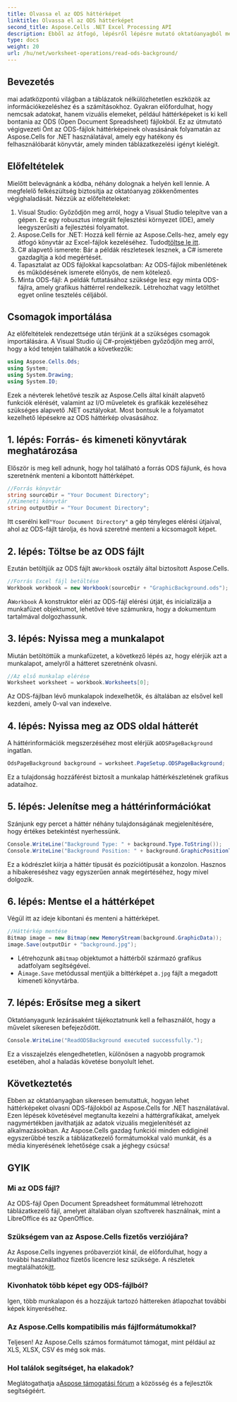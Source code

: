```yaml
---
title: Olvassa el az ODS háttérképet
linktitle: Olvassa el az ODS háttérképet
second_title: Aspose.Cells .NET Excel Processing API
description: Ebből az átfogó, lépésről lépésre mutató oktatóanyagból megtudhatja, hogyan olvashat ODS-háttérképeket az Aspose.Cells for .NET használatával. Tökéletes fejlesztők és rajongók számára.
type: docs
weight: 20
url: /hu/net/worksheet-operations/read-ods-background/
---
```

## Bevezetés
mai adatközpontú világban a táblázatok nélkülözhetetlen eszközök az információkezeléshez és a számításokhoz. Gyakran előfordulhat, hogy nemcsak adatokat, hanem vizuális elemeket, például háttérképeket is ki kell bontania az ODS (Open Document Spreadsheet) fájlokból. Ez az útmutató végigvezeti Önt az ODS-fájlok háttérképeinek olvasásának folyamatán az Aspose.Cells for .NET használatával, amely egy hatékony és felhasználóbarát könyvtár, amely minden táblázatkezelési igényt kielégít.
## Előfeltételek
Mielőtt belevágnánk a kódba, néhány dolognak a helyén kell lennie. A megfelelő felkészültség biztosítja az oktatóanyag zökkenőmentes végighaladását. Nézzük az előfeltételeket:
1. Visual Studio: Győződjön meg arról, hogy a Visual Studio telepítve van a gépen. Ez egy robusztus integrált fejlesztési környezet (IDE), amely leegyszerűsíti a fejlesztési folyamatot.
2.  Aspose.Cells for .NET: Hozzá kell férnie az Aspose.Cells-hez, amely egy átfogó könyvtár az Excel-fájlok kezeléséhez. Tudod[töltse le itt](https://releases.aspose.com/cells/net/).
3. C# alapvető ismerete: Bár a példák részletesek lesznek, a C# ismerete gazdagítja a kód megértését.
4. Tapasztalat az ODS fájlokkal kapcsolatban: Az ODS-fájlok mibenlétének és működésének ismerete előnyös, de nem kötelező.
5. Minta ODS-fájl: A példák futtatásához szüksége lesz egy minta ODS-fájlra, amely grafikus háttérrel rendelkezik. Létrehozhat vagy letölthet egyet online tesztelés céljából.
## Csomagok importálása
Az előfeltételek rendezettsége után térjünk át a szükséges csomagok importálására. A Visual Studio új C#-projektjében győződjön meg arról, hogy a kód tetején találhatók a következők:
```csharp
using Aspose.Cells.Ods;
using System;
using System.Drawing;
using System.IO;
```
Ezek a névterek lehetővé teszik az Aspose.Cells által kínált alapvető funkciók elérését, valamint az I/O műveletek és grafikák kezeléséhez szükséges alapvető .NET osztályokat.
Most bontsuk le a folyamatot kezelhető lépésekre az ODS háttérkép olvasásához. 
## 1. lépés: Forrás- és kimeneti könyvtárak meghatározása
Először is meg kell adnunk, hogy hol található a forrás ODS fájlunk, és hova szeretnénk menteni a kibontott háttérképet.
```csharp
//Forrás könyvtár
string sourceDir = "Your Document Directory";
//Kimeneti könyvtár
string outputDir = "Your Document Directory";
```
Itt cserélni kell`"Your Document Directory"` a gép tényleges elérési útjaival, ahol az ODS-fájlt tárolja, és hová szeretné menteni a kicsomagolt képet.
## 2. lépés: Töltse be az ODS fájlt 
 Ezután betöltjük az ODS fájlt a`Workbook` osztály által biztosított Aspose.Cells.
```csharp
//Forrás Excel fájl betöltése
Workbook workbook = new Workbook(sourceDir + "GraphicBackground.ods");
```
 A`Workbook` A konstruktor eléri az ODS-fájl elérési útját, és inicializálja a munkafüzet objektumot, lehetővé téve számunkra, hogy a dokumentum tartalmával dolgozhassunk.
## 3. lépés: Nyissa meg a munkalapot 
Miután betöltöttük a munkafüzetet, a következő lépés az, hogy elérjük azt a munkalapot, amelyről a hátteret szeretnénk olvasni.
```csharp
//Az első munkalap elérése
Worksheet worksheet = workbook.Worksheets[0];
```
Az ODS-fájlban lévő munkalapok indexelhetők, és általában az elsővel kell kezdeni, amely 0-val van indexelve.
## 4. lépés: Nyissa meg az ODS oldal hátterét 
 A háttérinformációk megszerzéséhez most elérjük a`ODSPageBackground` ingatlan.
```csharp
OdsPageBackground background = worksheet.PageSetup.ODSPageBackground;
```
Ez a tulajdonság hozzáférést biztosít a munkalap háttérkészletének grafikus adataihoz.
## 5. lépés: Jelenítse meg a háttérinformációkat
Szánjunk egy percet a háttér néhány tulajdonságának megjelenítésére, hogy értékes betekintést nyerhessünk.
```csharp
Console.WriteLine("Background Type: " + background.Type.ToString());
Console.WriteLine("Background Position: " + background.GraphicPositionType.ToString());
```
Ez a kódrészlet kiírja a háttér típusát és pozíciótípusát a konzolon. Hasznos a hibakereséshez vagy egyszerűen annak megértéséhez, hogy mivel dolgozik.
## 6. lépés: Mentse el a háttérképet 
Végül itt az ideje kibontani és menteni a háttérképet.
```csharp
//Háttérkép mentése
Bitmap image = new Bitmap(new MemoryStream(background.GraphicData));
image.Save(outputDir + "background.jpg");
```
-  Létrehozunk a`Bitmap` objektumot a háttérből származó grafikus adatfolyam segítségével.
-  A`image.Save` metódussal mentjük a bittérképet a`.jpg` fájlt a megadott kimeneti könyvtárba. 
## 7. lépés: Erősítse meg a sikert 
Oktatóanyagunk lezárásaként tájékoztatnunk kell a felhasználót, hogy a művelet sikeresen befejeződött.
```csharp
Console.WriteLine("ReadODSBackground executed successfully.");
```
Ez a visszajelzés elengedhetetlen, különösen a nagyobb programok esetében, ahol a haladás követése bonyolult lehet.
## Következtetés
Ebben az oktatóanyagban sikeresen bemutattuk, hogyan lehet háttérképeket olvasni ODS-fájlokból az Aspose.Cells for .NET használatával. Ezen lépések követésével megtanulta kezelni a háttérgrafikákat, amelyek nagymértékben javíthatják az adatok vizuális megjelenítését az alkalmazásokban. Az Aspose.Cells gazdag funkciói minden eddiginél egyszerűbbé teszik a táblázatkezelő formátumokkal való munkát, és a média kinyerésének lehetősége csak a jéghegy csúcsa!
## GYIK
### Mi az ODS fájl?
Az ODS-fájl Open Document Spreadsheet formátummal létrehozott táblázatkezelő fájl, amelyet általában olyan szoftverek használnak, mint a LibreOffice és az OpenOffice.
### Szükségem van az Aspose.Cells fizetős verziójára?
 Az Aspose.Cells ingyenes próbaverziót kínál, de előfordulhat, hogy a további használathoz fizetős licencre lesz szüksége. A részletek megtalálhatók[itt](https://purchase.aspose.com/buy).
### Kivonhatok több képet egy ODS-fájlból?
Igen, több munkalapon és a hozzájuk tartozó háttereken átlapozhat további képek kinyeréséhez.
### Az Aspose.Cells kompatibilis más fájlformátumokkal?
Teljesen! Az Aspose.Cells számos formátumot támogat, mint például az XLS, XLSX, CSV és még sok más.
### Hol találok segítséget, ha elakadok?
 Meglátogathatja a[Aspose támogatási fórum](https://forum.aspose.com/c/cells/9) a közösség és a fejlesztők segítségéért.
